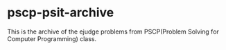 # pscp-psit-archive
This is the archive of the ejudge problems from PSCP(Problem Solving for Computer Programming) class.
